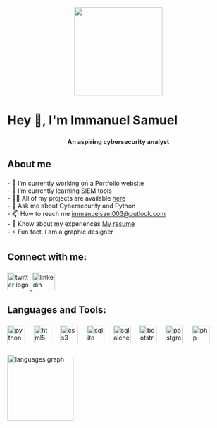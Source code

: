 <div align="center">
  <img height="200" src="https://www.assiv.it/wp-content/uploads/2022/03/Gestione-cyber-security.jpg"  />
</div>

###

<h1 align="left">Hey 👋,  I'm Immanuel Samuel</h1>

###

<h4 align="center">An aspiring cybersecurity analyst</h4>

###

<h2 align="left">About me</h2>

###

<p align="left">- 🔭 I’m currently working on a Portfolio website<br>- 🌱 I’m currently learning SIEM tools <br>- 👨‍💻 All of my projects are available <a href="[https://github.com/Activesamu3l?tab=repositories](https://github.com/Activesamu3l#:~:text=Customize%20your%20pins-,Pinned,-alexnwamu/lostandfoundsystem)">here</a> <br>- 💬 Ask me about Cybersecurity and Python <br>- 📫 How to reach me <a href="mailto:immanuelsam003@outlook.com">immanuelsam003@outlook.com</a> <br>- 📄 Know about my experiences <a href="#">My resume</a> <br>- ⚡ Fun fact, I am a graphic designer</p>

###

<h2 align="left">Connect with me:</h2>

###

<div align="left">
  <a href="https://x.com/i_samu3l" target="_blank">
    <img src="https://raw.githubusercontent.com/maurodesouza/profile-readme-generator/master/src/assets/icons/social/twitter/default.svg" width="52" height="40" alt="twitter logo"  />
  </a>
  <a href="https://www.linkedin.com/in/immanuel-samuel" target="_blank">
    <img src="https://raw.githubusercontent.com/maurodesouza/profile-readme-generator/master/src/assets/icons/social/linkedin/default.svg" width="52" height="40" alt="linkedin logo"  />
  </a>
</div>

###

<h2 align="left">Languages and Tools:</h2>

###

<div align="left">
  <img src="https://cdn.jsdelivr.net/gh/devicons/devicon/icons/python/python-original.svg" height="40" alt="python logo"  />
  <img width="12" />
  <img src="https://cdn.jsdelivr.net/gh/devicons/devicon/icons/html5/html5-original.svg" height="40" alt="html5 logo"  />
  <img width="12" />
  <img src="https://cdn.jsdelivr.net/gh/devicons/devicon/icons/css3/css3-original.svg" height="40" alt="css3 logo"  />
  <img width="12" />
  <img src="https://cdn.jsdelivr.net/gh/devicons/devicon/icons/sqlite/sqlite-original.svg" height="40" alt="sqlite logo"  />
  <img width="12" />
  <img src="https://cdn.jsdelivr.net/gh/devicons/devicon/icons/sqlalchemy/sqlalchemy-original.svg" height="40" alt="sqlalchemy logo"  />
  <img width="12" />
  <img src="https://cdn.jsdelivr.net/gh/devicons/devicon/icons/bootstrap/bootstrap-original.svg" height="40" alt="bootstrap logo"  />
  <img width="12" />
  <img src="https://cdn.jsdelivr.net/gh/devicons/devicon/icons/postgresql/postgresql-original.svg" height="40" alt="postgresql logo"  />
  <img width="12" />
  <img src="https://cdn.jsdelivr.net/gh/devicons/devicon/icons/php/php-original.svg" height="40" alt="php logo"  />
</div>

###

<div align="left">
</div>

###

<div align="left">
  <img src="https://github-readme-stats.vercel.app/api/top-langs?username=Activesamu3l&locale=en&hide_title=false&layout=compact&card_width=320&langs_count=5&theme=default&hide_border=false&order=2" height="150" alt="languages graph"  />
</div>

###
